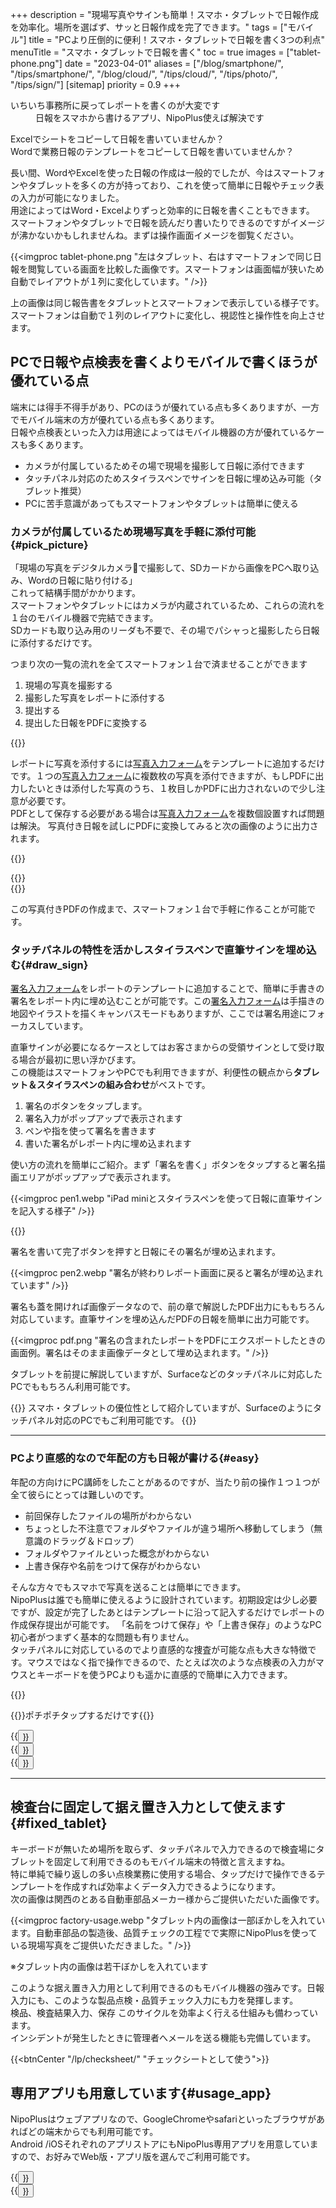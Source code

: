 +++
description = "現場写真やサインも簡単！スマホ・タブレットで日報作成を効率化。場所を選ばず、サッと日報作成を完了できます。"
tags = ["モバイル"]
title = "PCより圧倒的に便利！スマホ・タブレットで日報を書く3つの利点"
menuTitle = "スマホ・タブレットで日報を書く"
toc = true
images = ["tablet-phone.png"]
date = "2023-04-01"
aliases = ["/blog/smartphone/", "/tips/smartphone/", "/blog/cloud/", "/tips/cloud/", "/tips/photo/", "/tips/sign/"]
[sitemap]
  priority = 0.9
+++

<dl class="faq">
<dt>いちいち事務所に戻ってレポートを書くのが大変です</dt>
<dd>日報をスマホから書けるアプリ、NipoPlus使えば解決です</dd>
</dl>

Excelでシートをコピーして日報を書いていませんか？  
Wordで業務日報のテンプレートをコピーして日報を書いていませんか？  

長い間、WordやExcelを使った日報の作成は一般的でしたが、今はスマートフォンやタブレットを多くの方が持っており、これを使って簡単に日報やチェック表の入力が可能になりました。  
用途によってはWord・Excelよりずっと効率的に日報を書くこともできます。  
スマートフォンやタブレットで日報を読んだり書いたりできるのですがイメージが沸かないかもしれませんね。まずは操作画面イメージを御覧ください。


{{<imgproc tablet-phone.png "左はタブレット、右はすマートフォンで同じ日報を閲覧している画面を比較した画像です。スマートフォンは画面幅が狭いため自動でレイアウトが１列に変化しています。" />}}

上の画像は同じ報告書をタブレットとスマートフォンで表示している様子です。スマートフォンは自動で１列のレイアウトに変化し、視認性と操作性を向上させます。

## PCで日報や点検表を書くよりモバイルで書くほうが優れている点

端末には得手不得手があり、PCのほうが優れている点も多くありますが、一方でモバイル端末の方が優れている点も多くあります。  
日報や点検表といった入力は用途によってはモバイル機器の方が優れているケースも多くあります。


- カメラが付属しているためその場で現場を撮影して日報に添付できます
- タッチパネル対応のためスタイラスペンでサインを日報に埋め込み可能（タブレット推奨）
- PCに苦手意識があってもスマートフォンやタブレットは簡単に使える

### カメラが付属しているため現場写真を手軽に添付可能{#pick_picture}

「現場の写真をデジタルカメラ📸で撮影して、SDカードから画像をPCへ取り込み、Wordの日報に貼り付ける」  
これって結構手間がかかります。  
スマートフォンやタブレットにはカメラが内蔵されているため、これらの流れを１台のモバイル機器で完結できます。  
SDカードも取り込み用のリーダも不要で、その場でパシャっと撮影したら日報に添付するだけです。



つまり次の一覧の流れを全てスマートフォン１台で済ませることができます

1. 現場の写真を撮影する
2. 撮影した写真をレポートに添付する
4. 提出する
5. 提出した日報をPDFに変換する



{{<icatch filename="sample20"  msg="現場の写真を レポートに添付可" title="作業前・作業後の現場写真を作業報告書テンプレートに追加することで現場写真つきの報告書が簡単にスマートフォンやタブレットだけで作れます" fontsize="30px" alice="phone">}}


レポートに写真を添付するには[写真入力フォーム](/docs/manual/initial-setting/template/picture/)をテンプレートに追加するだけです。１つの[写真入力フォーム](/docs/manual/initial-setting/template/picture/)に複数枚の写真を添付できますが、もしPDFに出力したいときは添付した写真のうち、１枚目しかPDFに出力されないので少し注意が必要です。  
PDFとして保存する必要がある場合は[写真入力フォーム](/docs/manual/initial-setting/template/picture/)を複数個設置すれば問題は解決。
写真付き日報を試しにPDFに変換してみると次の画像のように出力されます。

{{<nextArrow>}}



<div class="row">
<div class="col-6">

<div >
{{<imgproc shuzen.webp "作業前・作業後の写真が１枚の報告書にきれいに収まっています" />}}
</div>

</div>
<div class="col-10">



<div>
{{<imgproc shuzen_landscape.webp "作業現場写真日報を横向きでPDF出力すると写真がより大きく出力されます。" />}}
</div>

</div>
</div>

この写真付きPDFの作成まで、スマートフォン１台で手軽に作ることが可能です。



### タッチパネルの特性を活かしスタイラスペンで直筆サインを埋め込む{#draw_sign}

[署名入力フォーム](/docs/manual/initial-setting/template/sign/)をレポートのテンプレートに追加することで、簡単に手書きの署名をレポート内に埋め込むことが可能です。この[署名入力フォーム](/docs/manual/initial-setting/template/sign/)は手描きの地図やイラストを描くキャンバスモードもありますが、ここでは署名用途にフォーカスしています。

直筆サインが必要になるケースとしてはお客さまからの受領サインとして受け取る場合が最初に思い浮かびます。  
この機能はスマートフォンやPCでも利用できますが、利便性の観点から**タブレット＆スタイラスペンの組み合わせ**がベストです。



1. 署名のボタンをタップします。
2. 署名入力がポップアップで表示されます
3. ペンや指を使って署名を書きます
4. 書いた署名がレポート内に埋め込まれます


使い方の流れを簡単にご紹介。まず「署名を書く」ボタンをタップすると署名描画エリアがポップアップで表示されます。



{{<imgproc pen1.webp "iPad miniとスタイラスペンを使って日報に直筆サインを記入する様子" />}}

{{<nextArrow>}}



署名を書いて完了ボタンを押すと日報にその署名が埋め込まれます。

{{<imgproc pen2.webp "署名が終わりレポート画面に戻ると署名が埋め込まれています" />}}

署名も蓋を開ければ画像データなので、前の章で解説したPDF出力にももちろん対応しています。直筆サインを埋め込んだPDFの日報を簡単に出力可能です。

{{<imgproc pdf.png "署名の含まれたレポートをPDFにエクスポートしたときの画面例。署名はそのまま画像データとして埋め込まれます。" />}}


タブレットを前提に解説していますが、Surfaceなどのタッチパネルに対応したPCでももちろん利用可能です。



{{<info>}}
スマホ・タブレットの優位性として紹介していますが、Surfaceのようにタッチパネル対応のPCでもご利用可能です。
{{</info>}}


---



### PCより直感的なので年配の方も日報が書ける{#easy}

年配の方向けにPC講師をしたことがあるのですが、当たり前の操作１つ１つが全て彼らにとっては難しいのです。

- 前回保存したファイルの場所がわからない
- ちょっとした不注意でフォルダやファイルが違う場所へ移動してしまう（無意識のドラッグ＆ドロップ）
- フォルダやファイルといった概念がわからない
- 上書き保存や名前をつけて保存がわからない

そんな方々でもスマホで写真を送ることは簡単にできます。  
NipoPlusは誰でも簡単に使えるように設計されています。初期設定は少し必要ですが、設定が完了したあとはテンプレートに沿って記入するだけでレポートの作成保存提出が可能です。
「名前をつけて保存」や「上書き保存」のようなPC初心者がつまずく基本的な問題も有りません。  
タッチパネルに対応しているのでより直感的な捜査が可能な点も大きな特徴です。マウスではなく指で操作できるので、たとえば次のような点検表の入力がマウスとキーボードを使うPCよりも遥かに直感的で簡単に入力できます。

{{<icatch filename="touch" msg="タップやスワイプ タッチパネルに最適" title="タップやスワイプなどスマートフォンに適した操作性を生かして日報を書く" fontsize="30px" alice="here">}}

{{<alice pos="right" icon="tablet">}}ポチポチタップするだけです{{</alice>}}


<div class="row justify-content-center">
<div class="col-sm-16 col-md-5">{{<button "/docs/manual/initial-setting/template/step/" "スライダ入力">}}</div>
<div class="col-sm-16 col-md-6">{{<button "/docs/manual/initial-setting/template/rate/" "レート入力">}}</div>
<div class="col-sm-16 col-md-5">{{<button "/docs/manual/initial-setting/template/select/" "選択入力">}}</div>
</div>


---

## 検査台に固定して据え置き入力として使えます{#fixed_tablet}



キーボードが無いため場所を取らず、タッチパネルで入力できるので検査場にタブレットを固定して利用できるのもモバイル端末の特徴と言えますね。  
特に単純で繰り返しの多い点検業務に使用する場合、タップだけで操作できるテンプレートを作成すれば効率よくデータ入力できるようになります。  
次の画像は関西のとある自動車部品メーカー様からご提供いただいた画像です。

{{<imgproc factory-usage.webp "タブレット内の画像は一部ぼかしを入れています。自動車部品の製造後、品質チェックの工程でで実際にNipoPlusを使っている現場写真をご提供いただきました。" />}}

※タブレット内の画像は若干ぼかしを入れています  

このような据え置き入力用として利用できるのもモバイル機器の強みです。日報入力にも、このような製品点検・品質チェック入力にも力を発揮します。  
検品、検査結果入力、保存 このサイクルを効率よく行える仕組みも備わっています。  
インシデントが発生したときに管理者へメールを送る機能も完備しています。


{{<btnCenter "/lp/checksheet/" "チェックシートとして使う">}}

## 専用アプリも用意しています{#usage_app}

NipoPlusはウェブアプリなので、GoogleChromeやsafariといったブラウザがあればどの端末からでも利用可能です。  
Android /iOSそれぞれのアプリストアにもNipoPlus専用アプリを用意していますので、お好みでWeb版・アプリ版を選んでご利用可能です。  



<div class="row justify-content-center">
<div class="col-sm-16 col-md-8">{{<button "/docs/system/mobile-install/#android" "Androidで使う">}}</div>
<div class="col-sm-16 col-md-8">{{<button "/docs/system/mobile-install/#ios" "iPhone/iPadで使う">}}</div>
</div>

